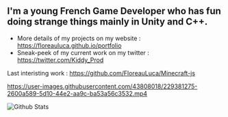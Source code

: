 ## I'm a young French Game Developer who has fun doing strange things mainly in Unity and C++.

- More details of my projects on my website : https://floreauluca.github.io/portfolio
- Sneak-peek of my current work on my twitter : https://twitter.com/Kiddy_Prod

Last interisting work : https://github.com/FloreauLuca/Minecraft-js

https://user-images.githubusercontent.com/43808018/229381275-2600a589-5d10-44e2-aa9c-ba53a56c3532.mp4

<img align="center" src="https://github-readme-stats.vercel.app/api?username=floreauluca&show_icons=true&theme=dark&locale=en" alt="Github Stats" />
